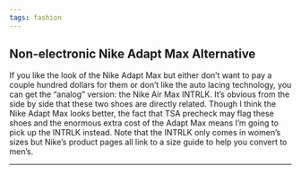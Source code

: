 ```yaml
---
tags: fashion
---
```


## Non-electronic Nike Adapt Max Alternative

If you like the look of the Nike Adapt Max but either don’t want to pay a couple hundred dollars for them or don’t like the auto lacing technology, you can get the “analog” version: the Nike Air Max INTRLK. It’s obvious from the side by side that these two shoes are directly related. Though I think the Nike Adapt Max looks better, the fact that TSA precheck may flag these shoes and the enormous extra cost of the Adapt Max means I’m going to pick up the INTRLK instead. Note that the INTRLK only comes in women’s sizes but Nike’s product pages all link to a size guide to help you convert to men’s.

---
